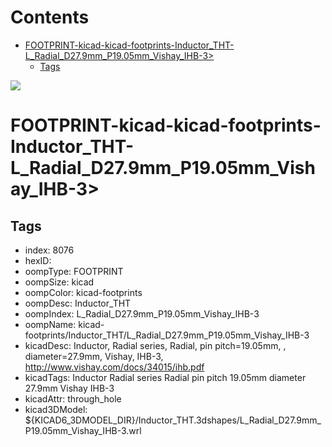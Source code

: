 



Contents
========

* [FOOTPRINT-kicad-kicad-footprints-Inductor_THT-L_Radial_D27.9mm_P19.05mm_Vishay_IHB-3>](#footprint-kicad-kicad-footprints-inductor_tht-l_radial_d279mm_p1905mm_vishay_ihb-3)
	* [Tags](#tags)
  
![][im]
# FOOTPRINT-kicad-kicad-footprints-Inductor_THT-L_Radial_D27.9mm_P19.05mm_Vishay_IHB-3>

## Tags

- index: 8076
- hexID: 
- oompType: FOOTPRINT
- oompSize: kicad
- oompColor: kicad-footprints
- oompDesc: Inductor_THT
- oompIndex: L_Radial_D27.9mm_P19.05mm_Vishay_IHB-3
- oompName: kicad-footprints/Inductor_THT/L_Radial_D27.9mm_P19.05mm_Vishay_IHB-3
- kicadDesc: Inductor, Radial series, Radial, pin pitch=19.05mm, , diameter=27.9mm, Vishay, IHB-3, http://www.vishay.com/docs/34015/ihb.pdf
- kicadTags: Inductor Radial series Radial pin pitch 19.05mm  diameter 27.9mm Vishay IHB-3
- kicadAttr: through_hole
- kicad3DModel: ${KICAD6_3DMODEL_DIR}/Inductor_THT.3dshapes/L_Radial_D27.9mm_P19.05mm_Vishay_IHB-3.wrl



[im]: image.png
